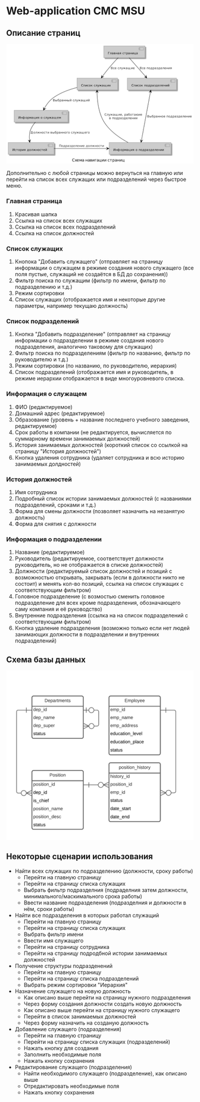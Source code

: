 Web-application CMC MSU
=======================
Описание страниц
-----------------------
![Alt text](docs/pages.png)

Дополнительно с любой страницы можно вернуться на главную или перейти на список всех служащих или подразделений через
быстрое меню.

### Главная страница

1. Красивая шапка
2. Ссылка на список всех служащих
3. Ссылка на список всех подразделений
4. Ссылка на список должностей

### Список служащих

1. Кнопока "Добавить служащего" (отправляет на страницу информации о служащем в режиме создания нового служащего (все
   поля пустые, служащий не создаётся в БД до сохранения))
2. Фильтр поиска по служащим (фильтр по имени, фильтр по подразделению и т.д.)
3. Режим сортировки
4. Список служащих (отображается имя и некоторые другие параметры, например текущаю должность)

### Список подразделений

1. Кнопка "Добавить подразделение" (отправляет на страницу информации о подразделении в режиме создания нового
   подразделения, аналогично таковому для служащих)
2. Фильтр поиска по подразделениям (фильтр по названию, фильтр по руководителю и т.д.)
3. Режим сортировки (по названию, по руководителю, иерархия)
4. Список подразделений (отображается имя и руководитель, в режиме иерархии отображается в виде многоуровневого списка.

### Информация о служащем

1. ФИО (редактируемое)
2. Домашний адрес (редактируемое)
3. Образование (уровень + название последнего учебного заведения, редактируемое)
4. Срок работы в компании (не редактируется, вычисляется по суммарному времени занимаемых должностей)
5. История занимаемых должностей (короткий список со ссылкой на страницу "История должностей")
6. Кнопка удаления сотрудника (удаляет сотрудника и всю историю занимаемых долдностей)

### История должностей

1. Имя сотрудника
2. Подробный список истории занимаемых должностей (с названиями подразделений, сроками и т.д.)
3. Форма для смены должности (позволяет назначить на незанятую должность)
4. Форма для снятия с должности

### Информация о подразделении

1. Название (редактируемое)
2. Руководитель (редактируемое, соответствует должности руководитель, но не отображается в списке должностей)
3. Должности (редактируемый список должностей и позиций с возможностью открывать, закрывать (если в должности никто не
   состоит) и менять кол-во позиций, ссылка на список служащих с соответствующим фильтром)
4. Головное подразделение (с возмостью сменить головное подразделение для всех кроме подразделения, обозначающего саму
   компания и её руководство)
5. Внутренние подразделения (ссылка на на список подразделений с соответствующим фильтром)
6. Кнопка удаление подразделения (возможно только если нет людей занимающих должности в подразделении и внутренних
   подразделений)

Схема базы данных
-----------------
![Alt text](docs/db.png)

Некоторые сценарии использования
----------------------

- Найти всех служащих по подразделению (должности, сроку работы)
    - Перейти на главную страницу
    - Перейти на страницу списка служащих
    - Выбрать фильтр подразделния (подраделния затем должности, минимального/маскимального срока работы)
    - Ввести название подразделения (подразделния и должности в нём, сроки работы)
- Найти все подразделения в которых работал служащий
    - Перейти на главную страницу
    - Перейти на страницу списка служащих
    - Выбрать фильтр имени
    - Ввести имя служащего
    - Перейти на страницу сотрудника
    - Перейти на страницу подродбной истории занимаемых должностей
- Получение структуры подразденений
    - Перейти на главную страницу
    - Перейти на страницу списка подразделений
    - Выбрать режим сортировки "Иерархия"
- Назначение служащего на новую должность
    - Как описано выше перейти на страницу нужного подразделения
    - Через форму создания должности создать новую должность
    - Как описано выше перейти на страницу нужного служащего
    - Перейти в список занимаемых должностей
    - Через форму назначить на созданую должность
- Добавление служащего (подразделения)
    - Перейти на главную страницу
    - Перейти на страницу списка служащих (подразделений)
    - Нажать кнопку для создания
    - Заполнить необходимые поля
    - Нажать кнопку сохранения
- Редактирование служащего (подразделения)
    - Найти необходимого служащего (подразделение), как описано выше
    - Отредактировать необходимые поля
    - Нажать кнопку сохранения
